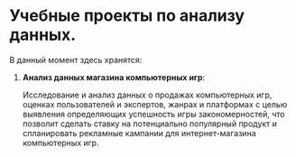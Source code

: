 # Учебные проекты по анализу данных. 

В данный момент здесь хранятся:

1. **Анализ данных магазина компьютерных игр**:
   
     Исследование и анализ данных о продажах компьютерных игр, оценках пользователей и экспертов, жанрах и платформах с целью выявления определяющих успешность игры закономерностей, что позволит сделать ставку на потенциально популярный продукт и спланировать рекламные кампании для интернет-магазина компьютерных игр.
